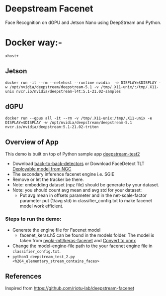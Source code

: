 # Deepstream Facenet

Face Recognition on dGPU and Jetson Nano using DeepStream and Python.

# Docker way:-
`xhost+`
## Jetson
  `docker run -it --rm --net=host --runtime nvidia  -e DISPLAY=$DISPLAY -w /opt/nvidia/deepstream/deepstream-5.1 -v /tmp/.X11-unix/:/tmp/.X11-unix nvcr.io/nvidia/deepstream-l4t:5.1-21.02-samples`
## dGPU
`docker run --gpus all -it --rm -v /tmp/.X11-unix:/tmp/.X11-unix -e DISPLAY=$DISPLAY -w /opt/nvidia/deepstream/deepstream-5.1 nvcr.io/nvidia/deepstream:5.1-21.02-triton`

## Overview of App
This demo is built on top of Python sample app [deepstream-test2](https://github.com/NVIDIA-AI-IOT/deepstream_python_apps/tree/master/apps/deepstream-test2) 
 - Download [back-to-back-detectors](https://github.com/NVIDIA-AI-IOT/deepstream_reference_apps/tree/master/back-to-back-detectors) or Download FaceDetect TLT [Deployable model from NGC](https://ngc.nvidia.com/catalog/models/nvidia:tlt_facenet/files?version=deployable_v1.0)
 - The secondary inference facenet engine i.e. SGIE
 - Remove or let the tracker be there.
 - Note: embedding dataset (npz file) should be generate by your dataset.
 - Note: you should count avg mean and avg std for your dataset:
    - Put avg mean in offsets parameter and in the net-scale-factor parameter put (1/avg std) in classifier_config.txt to make facenet model work efficient.

### Steps to run the demo:

- Generate the engine file for Facenet model
  - facenet_keras.h5 can be found in the models folder. The model is taken from [nyoki-mtl/keras-facenet](https://github.com/nyoki-mtl/keras-facenet) and [Convert to onnx](https://github.com/riotu-lab/tf2trt_with_onnx)
- Change the model-engine-file path to the your facenet engine file in `classifier_config.txt`.
- `python3 deepstream_test_2.py <h264_elementary_stream_contains_faces>`

## References

Inspired from  https://github.com/riotu-lab/deepstream-facenet
